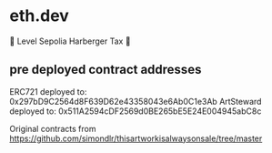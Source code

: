# eth.dev

🚀 Level Sepolia Harberger Tax 🚀

## pre deployed contract addresses
ERC721 deployed to:  0x297bD9C2564d8F639D62e43358043e6Ab0C1e3Ab
ArtSteward deployed to:  0x511A2594cDF2569d0BE265bE5E24E004945abC8c


Original contracts from
https://github.com/simondlr/thisartworkisalwaysonsale/tree/master
